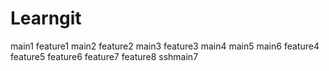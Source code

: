 # Learngit
main1
feature1
main2
feature2
main3
feature3
main4
main5
main6
feature4
feature5
feature6
feature7
feature8
sshmain7